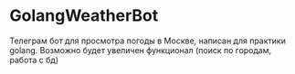 # GolangWeatherBot

Телеграм бот для просмотра погоды в Москве, написан для практики golang.
Возможно будет увеличен функционал (поиск по городам, работа с бд)
